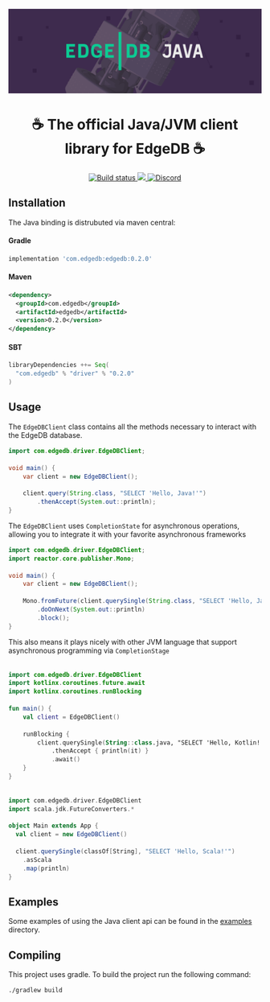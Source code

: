 ![EdgeDB Java](./branding/banner.png)

<div align="center">
  <h1>☕ The official Java/JVM client library for EdgeDB ☕</h1>

  <a href="https://github.com/edgedb/edgedb-java/actions" rel="nofollow">
    <img src="https://github.com/edgedb/edgedb-java/actions/workflows/gradle.yml/badge.svg?event=push&branch=master" alt="Build status">
  </a>
  <a href="https://github.com/edgedb/edgedb/blob/master/LICENSE">
    <img src="https://img.shields.io/badge/license-Apache%202.0-blue" />
  </a>
  <a href="https://discord.gg/edgedb">
    <img src="https://discord.com/api/guilds/841451783728529451/widget.png" alt="Discord">
  </a>
</div>

## Installation

The Java binding is distrubuted via maven central:

#### Gradle
```groovy
implementation 'com.edgedb:edgedb:0.2.0'
```

#### Maven
```xml
<dependency>
  <groupId>com.edgedb</groupId>
  <artifactId>edgedb</artifactId>
  <version>0.2.0</version>
</dependency>
```

#### SBT

```scala
libraryDependencies ++= Seq(
  "com.edgedb" % "driver" % "0.2.0"
)
```

## Usage

The `EdgeDBClient` class contains all the methods necessary to interact with the EdgeDB database.

```java
import com.edgedb.driver.EdgeDBClient;

void main() {
    var client = new EdgeDBClient();

    client.query(String.class, "SELECT 'Hello, Java!'")
        .thenAccept(System.out::println);
}
```

The `EdgeDBClient` uses `CompletionState` for asynchronous operations, allowing you
to integrate it with your favorite asynchronous frameworks

```java
import com.edgedb.driver.EdgeDBClient;
import reactor.core.publisher.Mono;

void main() {
    var client = new EdgeDBClient();

    Mono.fromFuture(client.querySingle(String.class, "SELECT 'Hello, Java!'"))
        .doOnNext(System.out::println)
        .block();
}
```

This also means it plays nicely with other JVM language that support asynchronous programming via `CompletionStage`

```kotlin

import com.edgedb.driver.EdgeDBClient
import kotlinx.coroutines.future.await
import kotlinx.coroutines.runBlocking

fun main() {
    val client = EdgeDBClient()

    runBlocking {
        client.querySingle(String::class.java, "SELECT 'Hello, Kotlin!'")
            .thenAccept { println(it) }
            .await()
    }
}
```

```scala

import com.edgedb.driver.EdgeDBClient
import scala.jdk.FutureConverters.*

object Main extends App {
  val client = new EdgeDBClient()

  client.querySingle(classOf[String], "SELECT 'Hello, Scala!'")
    .asScala
    .map(println)
}
```

## Examples
Some examples of using the Java client api can be found in the [examples](./examples) directory.

## Compiling
This project uses gradle. To build the project run the following command:

```bash
./gradlew build
```
